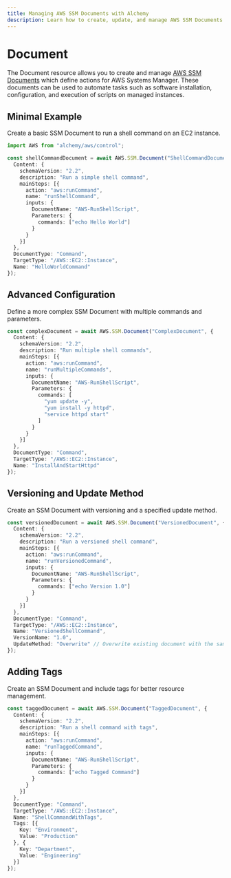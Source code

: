 ```yaml
---
title: Managing AWS SSM Documents with Alchemy
description: Learn how to create, update, and manage AWS SSM Documents using Alchemy Cloud Control.
---
```


# Document

The Document resource allows you to create and manage [AWS SSM Documents](https://docs.aws.amazon.com/ssm/latest/userguide/) which define actions for AWS Systems Manager. These documents can be used to automate tasks such as software installation, configuration, and execution of scripts on managed instances.

## Minimal Example

Create a basic SSM Document to run a shell command on an EC2 instance.

```ts
import AWS from "alchemy/aws/control";

const shellCommandDocument = await AWS.SSM.Document("ShellCommandDocument", {
  Content: {
    schemaVersion: "2.2",
    description: "Run a simple shell command",
    mainSteps: [{
      action: "aws:runCommand",
      name: "runShellCommand",
      inputs: {
        DocumentName: "AWS-RunShellScript",
        Parameters: {
          commands: ["echo Hello World"]
        }
      }
    }]
  },
  DocumentType: "Command",
  TargetType: "/AWS::EC2::Instance",
  Name: "HelloWorldCommand"
});
```

## Advanced Configuration

Define a more complex SSM Document with multiple commands and parameters.

```ts
const complexDocument = await AWS.SSM.Document("ComplexDocument", {
  Content: {
    schemaVersion: "2.2",
    description: "Run multiple shell commands",
    mainSteps: [{
      action: "aws:runCommand",
      name: "runMultipleCommands",
      inputs: {
        DocumentName: "AWS-RunShellScript",
        Parameters: {
          commands: [
            "yum update -y",
            "yum install -y httpd",
            "service httpd start"
          ]
        }
      }
    }]
  },
  DocumentType: "Command",
  TargetType: "/AWS::EC2::Instance",
  Name: "InstallAndStartHttpd"
});
```

## Versioning and Update Method

Create an SSM Document with versioning and a specified update method.

```ts
const versionedDocument = await AWS.SSM.Document("VersionedDocument", {
  Content: {
    schemaVersion: "2.2",
    description: "Run a versioned shell command",
    mainSteps: [{
      action: "aws:runCommand",
      name: "runVersionedCommand",
      inputs: {
        DocumentName: "AWS-RunShellScript",
        Parameters: {
          commands: ["echo Version 1.0"]
        }
      }
    }]
  },
  DocumentType: "Command",
  TargetType: "/AWS::EC2::Instance",
  Name: "VersionedShellCommand",
  VersionName: "1.0",
  UpdateMethod: "Overwrite" // Overwrite existing document with the same name
});
```

## Adding Tags

Create an SSM Document and include tags for better resource management.

```ts
const taggedDocument = await AWS.SSM.Document("TaggedDocument", {
  Content: {
    schemaVersion: "2.2",
    description: "Run a shell command with tags",
    mainSteps: [{
      action: "aws:runCommand",
      name: "runTaggedCommand",
      inputs: {
        DocumentName: "AWS-RunShellScript",
        Parameters: {
          commands: ["echo Tagged Command"]
        }
      }
    }]
  },
  DocumentType: "Command",
  TargetType: "/AWS::EC2::Instance",
  Name: "ShellCommandWithTags",
  Tags: [{
    Key: "Environment",
    Value: "Production"
  }, {
    Key: "Department",
    Value: "Engineering"
  }]
});
```